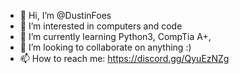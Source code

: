 - 👋 Hi, I’m @DustinFoes
- 👀 I’m interested in computers and code
- 🌱 I’m currently learning Python3, CompTia A+, 
- 💞️ I’m looking to collaborate on anything :)
- 📫 How to reach me: https://discord.gg/QyuEzNZg

<!---
DustinFoes/DustinFoes is a ✨ special ✨ repository because its `README.md` (this file) appears on your GitHub profile.
You can click the Preview link to take a look at your changes.
--->

